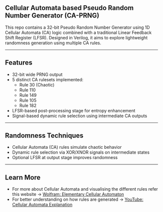 ## Cellular Automata based Pseudo Random Number Generator (CA-PRNG)

This repo contains a 32-bit Pseudo Random Number Generator using 1D Cellular Automata (CA) logic combined with a traditional Linear Feedback Shift Register (LFSR). Designed in Verilog, it aims to explore lightweight randomness generation using multiple CA rules.

---

## Features

- 32-bit wide PRNG output
- 5 distinct CA rulesets implemented:
  - Rule 30 (Chaotic)
  - Rule 110
  - Rule 149
  - Rule 105
  - Rule 182
- LFSR-based post-processing stage for entropy enhancement
- Signal-based dynamic rule selection using intermediate CA outputs

---

## Randomness Techniques

- Cellular Automata (CA) rules simulate chaotic behavior
- Dynamic rule selection via XOR/XNOR signals on intermediate states
- Optional LFSR at output stage improves randomness

---

## Learn More

- For more about Cellular Automata and visualising the different rules refer this website -> [Wolfram: Elementary Cellular Automaton](https://mathworld.wolfram.com/ElementaryCellularAutomaton.html)
- For better understanding on how rules are generated -> [YouTube: Cellular Automata Explanation](https://www.youtube.com/watch?v=W1zKu3fDQR8)

